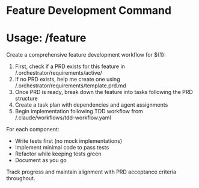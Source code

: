 # Feature Development Command
# Usage: /feature <feature-name>

Create a comprehensive feature development workflow for ${1}:

1. First, check if a PRD exists for this feature in /.orchestrator/requirements/active/
2. If no PRD exists, help me create one using /.orchestrator/requirements/template.prd.md
3. Once PRD is ready, break down the feature into tasks following the PRD structure
4. Create a task plan with dependencies and agent assignments
5. Begin implementation following TDD workflow from /.claude/workflows/tdd-workflow.yaml

For each component:
- Write tests first (no mock implementations)
- Implement minimal code to pass tests
- Refactor while keeping tests green
- Document as you go

Track progress and maintain alignment with PRD acceptance criteria throughout.

